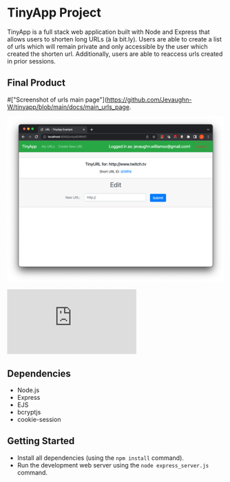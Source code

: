 # TinyApp Project

TinyApp is a full stack web application built with Node and Express that allows users to shorten long URLs (à la bit.ly). Users are able to create a list of urls which will remain private and only accessible by the user which created the shorten url. Additionally, users are able to reaccess urls created in prior sessions.

## Final Product

#["Screenshot of urls main page"](https://github.com/Jevaughn-W/tinyapp/blob/main/docs/main_urls_page.

!["Screenshot of edit/delete page"](https://github.com/Jevaughn-W/tinyapp/blob/main/docs/edit-delete_page.png)

!["Screenshot of login page"](https://github.com/Jevaughn-W/tinyapp/blob/main/docs/login_page.pgn)

## Dependencies

- Node.js
- Express
- EJS
- bcryptjs
- cookie-session

## Getting Started

- Install all dependencies (using the `npm install` command).
- Run the development web server using the `node express_server.js` command.